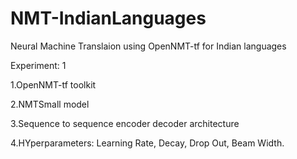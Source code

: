 # NMT-IndianLanguages
Neural Machine Translaion using OpenNMT-tf for Indian languages

Experiment: 1

  1.OpenNMT-tf toolkit
  
  2.NMTSmall model 
  
  3.Sequence to sequence encoder decoder architecture
  
  4.HYperparameters:
    Learning Rate,
    Decay,
    Drop Out,
    Beam Width.
    
    
